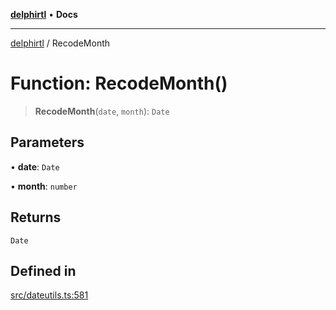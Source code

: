 [**delphirtl**](../README.md) • **Docs**

***

[delphirtl](../globals.md) / RecodeMonth

# Function: RecodeMonth()

> **RecodeMonth**(`date`, `month`): `Date`

## Parameters

• **date**: `Date`

• **month**: `number`

## Returns

`Date`

## Defined in

[src/dateutils.ts:581](https://github.com/chuacw/delphirtl/blob/1d6969b8a199060a984c4375d6be1f0ffa838be2/src/dateutils.ts#L581)
